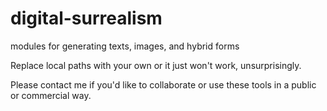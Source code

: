 # digital-surrealism
modules for generating texts, images, and hybrid forms

Replace local paths with your own or it just won't work, unsurprisingly.

Please contact me if you'd like to collaborate or use these tools in a public or commercial way.
